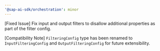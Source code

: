 ```yaml
---
'@sap-ai-sdk/orchestration': minor
---
```

[Fixed Issue] Fix input and output filters to disallow additional properties as part of the filter config.

[Compatibility Note] `FilteringConfig` type has been renamed to `InputFilteringConfig` and `OutputFilteringConfig` for future extensibility.
